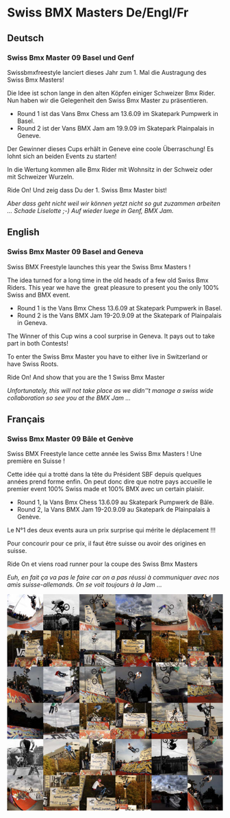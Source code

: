 # Swiss BMX Masters De/Engl/Fr

## Deutsch

### Swiss Bmx Master 09 Basel und Genf

Swissbmxfreestyle lanciert dieses Jahr zum 1. Mal die Austragung des Swiss Bmx Masters! 

Die Idee ist schon lange in den alten Köpfen einiger Schweizer Bmx Rider. Nun haben wir die Gelegenheit den Swiss Bmx Master zu präsentieren. 

- Round 1 ist das Vans Bmx Chess am 13.6.09 im Skatepark Pumpwerk in Basel. 
- Round 2 ist der Vans BMX Jam am 19.9.09 im Skatepark Plainpalais in Geneve. 

Der Gewinner dieses Cups erhält in Geneve eine coole Überraschung! Es lohnt sich an beiden Events zu starten! 

In die Wertung kommen alle Bmx Rider mit Wohnsitz in der Schweiz oder mit Schweizer Wurzeln. 

Ride On! Und zeig dass Du der 1. Swiss Bmx Master bist! 

_Aber dass geht nicht weil wir können yetzt nicht so gut zuzammen arbeiten ... Schade Liselotte ;-) Auf wieder luege in Genf, BMX Jam._

## English

### Swiss Bmx Master 09 Basel and Geneva

Swiss BMX Freestyle launches this year the Swiss Bmx Masters ! 

The idea turned for a long time in the old heads of a few old Swiss Bmx Riders. This year we have the  great pleasure to present you the only 100% Swiss and BMX event. 

- Round 1 is the Vans Bmx Chess 13.6.09 at Skatepark Pumpwerk in Basel. 
- Round 2 is the Vans BMX Jam 19-20.9.09 at the Skatepark of Plainpalais in Geneva. 

The Winner of this Cup wins a cool surprise in Geneva. It pays out to take part in both Contests! 

To enter the Swiss Bmx Master you have to either live in Switzerland or have Swiss Roots. 

Ride On! And show that you are the 1 Swiss Bmx Master 

_Unfortunately, this will not take place as we didn''t manage a swiss wide collaboration so see you at the BMX Jam ..._ 

## Français

### Swiss Bmx Master 09 Bâle et Genève

Swiss BMX Freestyle lance cette année les Swiss Bmx Masters ! Une première en Suisse ! 

Cette idée qui a trotté dans la tête du Président SBF depuis quelques années prend forme enfin. On peut donc dire que notre pays accueille le premier event 100% Swiss made et 100% BMX avec un certain plaisir. 

- Round 1, la Vans Bmx Chess 13.6.09 au Skatepark Pumpwerk de Bâle. 
- Round 2, la Vans BMX Jam 19-20.9.09 au Skatepark de Plainpalais à Genève. 

Le N°1 des deux events aura un prix surprise qui mérite le déplacement !!! 

Pour concourir pour ce prix, il faut être suisse ou avoir des origines en suisse. 

Ride On et viens road runner pour la coupe des Swiss Bmx Masters 

_Euh, en fait ça va pas le faire car on a pas réussi à communiquer avec nos amis suisse-allemands. On se voit toujours à la Jam ..._

![bmx jam](./media/collage11.jpg)
